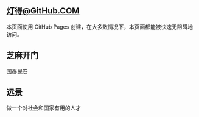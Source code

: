 ## 灯得@GitHub.COM

本页面使用 GitHub Pages 创建，在大多数情况下，本页面都能被快速无阻碍地访问。

## 芝麻开门
国泰民安

## 远景
做一个对社会和国家有用的人才

